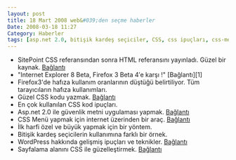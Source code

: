 ```yaml
---
layout: post
title: 18 Mart 2008 web&#039;den seçme haberler
Date: 2008-03-18 11:27
Category: Haberler
tags: [asp.net 2.0, bitişik kardeş seçiciler, CSS, css ipuçları, css-menü, ie8, sayfalama, WordPress]
---
```


-   SitePoint CSS referansından sonra HTML referansını yayınladı. Güzel
    bir kaynak. [Bağlantı][]
-   "Internet Explorer 8 Beta, Firefox 3 Beta 4′e karşı !" [Bağlantı][1]
-   Firefox3'de hafıza kullanım oranlarının düştüğü belirtiliyor. Tüm
    tarayıcıların hafıza kullanımları.
-   Güzel CSS kodu yazmak. [Bağlantı][3]
-   En çok kullanılan CSS kod ipuçları.
-   Asp.net 2.0 ile güvenlik metni uygulaması yapmak. [Bağlantı][5]
-   CSS Menü yapmak için internet üzerinden bir araç. [Bağlantı][6]
-   İlk harfi özel ve büyük yapmak için bir yöntem.
-   Bitişik kardeş seçicilerin kullanımına farklı bir örnek.
-   WordPress hakkında gelişmiş ipuçları ve teknikler. [Bağlantı][9]
-   Sayfalama alanını CSS ile güzelleştirmek. [Bağlantı][10]


  [Bağlantı]: http://reference.sitepoint.com/html "HTML referans"
  [3]: http://woork.blogspot.com/2008/03/write-well-structured-css-file-without.html
    "css kodu yaz"
  [5]: http://www.codeproject.com/KB/custom-controls/CaptchaNET_2.aspx
    "Captcha"
  [6]: http://www.izzymenu.com/ "izzymenu"
  [9]: http://www.noupe.com/wordpress/mastering-your-wordpress-theme-hacks-and-techniques.html
    "wordpress"
  [10]: http://woork.blogspot.com/2008/03/perfect-pagination-style-using-css.html
    "sayfalama alanı"
